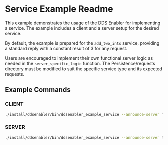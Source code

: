 # Service Example Readme

This example demonstrates the usage of the DDS Enabler for implementing a service. The example includes a client and a server setup for the desired service.

By default, the example is prepared for the `add_two_ints` service, providing a standard reply with a constant result of 3 for any request.

Users are encouraged to implement their own functional server logic as needed in the `server_specific_logic` function. The Persistence/requests directory must be modified to suit the specific service type and its expected requests.

## Example Commands

### CLIENT
```bash
./install/ddsenabler/bin/ddsenabler_example_service --announce-server false --persistence-path <path_to_ws>/DDS-Enabler/ddsenabler/examples/Persistence/ --config <path_to_ws>/DDS-Enabler/ddsenabler/DDS_ENABLER_CONFIGURATION.yaml --request-initial-wait 3
```

### SERVER
```bash
./install/ddsenabler/bin/ddsenabler_example_service --announce-server true --persistence-path <path_to_ws>/DDS-Enabler/ddsenabler/examples/Persistence/ --config <path_to_ws>/DDS-Enabler/ddsenabler/DDS_ENABLER_CONFIGURATION.yaml --expected-requests 3
```